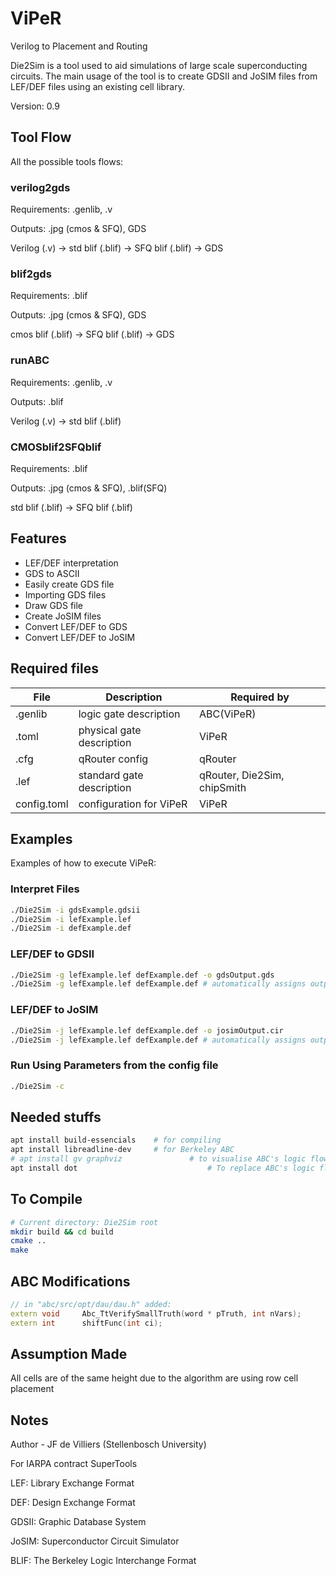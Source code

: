 # ViPeR
Verilog to Placement and Routing

Die2Sim is a tool used to aid simulations of large scale superconducting circuits. The main usage of the tool is to create GDSII and JoSIM files from LEF/DEF files using an existing cell library.

Version: 0.9

## Tool Flow

All the possible tools flows:

### verilog2gds

Requirements: .genlib, .v

Outputs: .jpg (cmos & SFQ), GDS

Verilog (.v) -> std blif (.blif) -> SFQ blif (.blif) -> GDS



### blif2gds

Requirements: .blif

Outputs: .jpg (cmos & SFQ), GDS

cmos blif (.blif) -> SFQ blif (.blif) -> GDS



### runABC

Requirements: .genlib, .v

Outputs: .blif

Verilog (.v) -> std blif (.blif)



### CMOSblif2SFQblif

Requirements: .blif

Outputs: .jpg (cmos & SFQ), .blif(SFQ)

std blif (.blif) -> SFQ blif (.blif)

## Features

* LEF/DEF interpretation
* GDS to ASCII
* Easily create GDS file
* Importing GDS files
* Draw GDS file
* Create JoSIM files
* Convert LEF/DEF to GDS
* Convert LEF/DEF to JoSIM



## Required files

| **File**    | **Description**           | Required by                 |
| ----------- | ------------------------- | --------------------------- |
| .genlib     | logic gate description    | ABC(ViPeR)                  |
| .toml       | physical gate description | ViPeR                       |
| .cfg        | qRouter config            | qRouter                     |
| .lef        | standard gate description | qRouter, Die2Sim, chipSmith |
| config.toml | configuration for ViPeR   | ViPeR                       |



## Examples
Examples of how to execute ViPeR:

### Interpret Files
``` bash
./Die2Sim -i gdsExample.gdsii
./Die2Sim -i lefExample.lef
./Die2Sim -i defExample.def
```
### LEF/DEF to GDSII
``` bash
./Die2Sim -g lefExample.lef defExample.def -o gdsOutput.gds
./Die2Sim -g lefExample.lef defExample.def # automatically assigns output filename
```
### LEF/DEF to JoSIM
``` bash
./Die2Sim -j lefExample.lef defExample.def -o josimOutput.cir
./Die2Sim -j lefExample.lef defExample.def # automatically assigns output filename
```
### Run Using Parameters from the config file
``` bash
./Die2Sim -c
```

## Needed stuffs
``` bash
apt install build-essencials 	# for compiling
apt install libreadline-dev 	# for Berkeley ABC
# apt install gv graphviz				# to visualise ABC's logic flow
apt install dot 							# To replace ABC's logic flow visuals
```
## To Compile
``` bash
# Current directory: Die2Sim root
mkdir build && cd build
cmake ..
make
```

## ABC Modifications
``` cpp
// in "abc/src/opt/dau/dau.h" added:
extern void		Abc_TtVerifySmallTruth(word * pTruth, int nVars);
extern int 		shiftFunc(int ci);
```

## Assumption Made
All cells are of the same height due to the algorithm are using row cell placement

## Notes
Author - JF de Villiers (Stellenbosch University)

For IARPA contract SuperTools

LEF: Library Exchange Format

DEF: Design Exchange Format

GDSII: Graphic Database System

JoSIM: Superconductor Circuit Simulator

BLIF: The Berkeley Logic Interchange Format